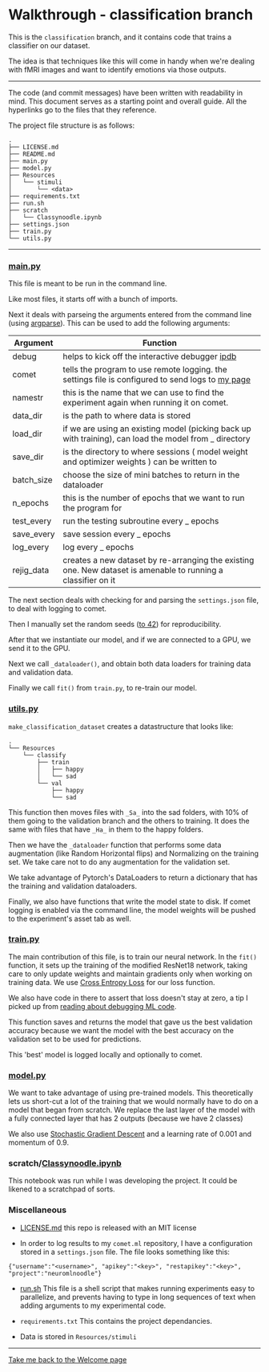 Walkthrough - classification branch
==

This is the `classification` branch, and it contains code that trains a classifier on our dataset. 

The idea is that techniques like this will come in handy when we're dealing with fMRI images and want to identify emotions via those outputs. 

---

The code (and commit messages) have been written with readability in mind. 
This document serves as a starting point and overall guide. 
All the hyperlinks go to the files that they reference. 

The project file structure is as follows:
```
.
├── LICENSE.md
├── README.md
├── main.py
├── model.py
├── Resources
│   └── stimuli
│       └── <data>
├── requirements.txt
├── run.sh
├── scratch
│   └── Classynoodle.ipynb
├── settings.json
├── train.py
└── utils.py
```


---


### [main.py](https://github.com/joshholla/neuro_noodle/blob/classification/main.py)
This file is meant to be run in the command line. 

Like most files, it starts off with a bunch of imports.

Next it deals with parseing the arguments entered from the command line (using [argparse](https://docs.python.org/3/library/argparse.html)). This can be used to add the following arguments:

| Argument | Function         | 
| -------- | ---------------- | 
| debug    | helps to kick off the interactive debugger [ipdb](https://pypi.org/project/ipdb/) 
| comet   | tells the program to use remote logging. the settings file is configured to send logs to [my page](https://www.comet.ml/joshholla/neuromlnoodle/view/) |
| namestr   | this is the name that we can use to find the experiment again when running it on comet.   |
| data_dir | is the path to where data is stored |
| load_dir | if we are using an existing model (picking back up with training), can load the model from _ directory |
| save_dir | is the directory to where sessions ( model weight and optimizer weights ) can be written to|
| batch_size | choose the size of mini batches to return in the dataloader |
| n_epochs | this is the number of epochs that we want to run the program for |
| test_every | run the testing subroutine every _ epochs |
| save_every | save session every _ epochs |
| log_every | log every _ epochs |
| rejig_data | creates a new dataset by re-arranging the existing one. New dataset is amenable to running a classifier on it |

The next section deals with checking for and parsing the `settings.json` file, to deal with logging to comet.

Then I manually set the random seeds ([to 42](https://en.wikipedia.org/wiki/42_(number)#The_Hitchhiker's_Guide_to_the_Galaxy)) for reproducibility.  

After that we instantiate our model, and if we are connected to a GPU, we send it to the GPU.  

Next we call `_dataloader()`, and obtain both data loaders for training data and validation data.

Finally we call `fit()` from `train.py`, to re-train our model.

### [utils.py](https://github.com/joshholla/neuro_noodle/blob/classification/utils.py)

`make_classification_dataset` creates a datastructure that looks like:

```
.
└── Resources
    └── classify
        ├── train
        │   ├── happy
        │   └── sad
        └── val
            ├── happy
            └── sad
```

This function then moves files with `_Sa_` into the sad folders, with 10% of them going to the validation branch and the others to training. It does the same with files that have `_Ha_` in them to the happy folders.

Then we have the `_dataloader` function that performs some data augmentation (like Random Horizontal flips) and Normalizing on the training set. We take care not to do any augmentation for the validation set. 

We take advantage of Pytorch's DataLoaders to return a dictionary that has the training and validation dataloaders.

Finally, we also have functions that write the model state to disk. If comet logging is enabled via the command line, the model weights will be pushed to the experiment's asset tab as well.


### [train.py](https://github.com/joshholla/neuro_noodle/blob/classification/train.py)
The main contribution of this file, is to train our neural network. 
In the `fit()` function, it sets up the training of the modified ResNet18 network, taking care to only update weights and maintain gradients only when working on training data. We use [Cross Entropy Loss](https://pytorch.org/docs/stable/nn.html#crossentropyloss) for our loss function. 

We also have code in there to assert that loss doesn't stay at zero, a tip I picked up from [reading about debugging ML code](https://medium.com/@keeper6928/how-to-unit-test-machine-learning-code-57cf6fd81765).

This function saves and returns the model that gave us the best validation accuracy because we want the model with the best accuracy on the validation set to be used for predictions.

This 'best' model is logged locally and optionally to comet.

### [model.py](https://github.com/joshholla/neuro_noodle/blob/classification/model.py)
We want to take advantage of using pre-trained models. This theoretically lets us short-cut a lot of the training that we would normally have to do on a model that began from scratch. 
We replace the last layer of the model with a fully connected layer that has 2 outputs (because we have 2 classes)


We also use [Stochastic Gradient Descent](https://pytorch.org/docs/stable/optim.html#torch.optim.SGD) and a learning rate of 0.001 and momentum of 0.9.

### scratch/[Classynoodle.ipynb](https://github.com/joshholla/neuro_noodle/blob/classification/scratch/Classynoodle.ipynb)
This notebook was run while I was developing the project. 
It could be likened to a scratchpad of sorts.


### Miscellaneous

+ [LICENSE.md](https://github.com/joshholla/neuro_noodle/blob/classification/LICENSE.md)
this repo is released with an MIT license

+ In order to log results to my `comet.ml` repository, I have a configuration stored in a `settings.json` file.
The file looks something like this:
```
{"username":"<username>", "apikey":"<key>", "restapikey":"<key>", "project":"neuromlnoodle"}
```

+ [run.sh](https://github.com/joshholla/neuro_noodle/blob/classification/run.sh)
This file is a shell script that makes running experiments easy to parallelize, and prevents having to type in long sequences of text when adding arguments to my experimental code.  

+ `requirements.txt`
This contains the project dependancies.

+ Data is stored in `Resources/stimuli`

---


[Take me back to the Welcome page](https://joshholla.github.io/neuro_noodle/)